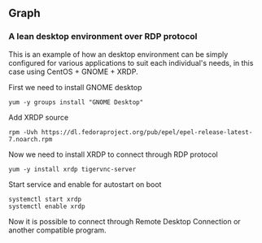 ## Graph 
### A lean desktop environment over RDP protocol 

This is an example of how an desktop environment can be simply configured for various applications to suit each individual's needs, in this case using CentOS + GNOME + XRDP.


First we need to install GNOME desktop

```
yum -y groups install "GNOME Desktop"
```


Add XRDP source
```
rpm -Uvh https://dl.fedoraproject.org/pub/epel/epel-release-latest-7.noarch.rpm
```

Now we need to install XRDP to connect through RDP protocol
```
yum -y install xrdp tigervnc-server
```

Start service and enable for autostart on boot
```
systemctl start xrdp
systemctl enable xrdp
```

Now it is possible to connect through Remote Desktop Connection or another compatible program.
